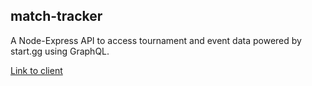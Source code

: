 ## match-tracker

A Node-Express API to access tournament and event data powered by start.gg using GraphQL.

[Link to client](https://mgacuma.github.io/match-tracker-client)
